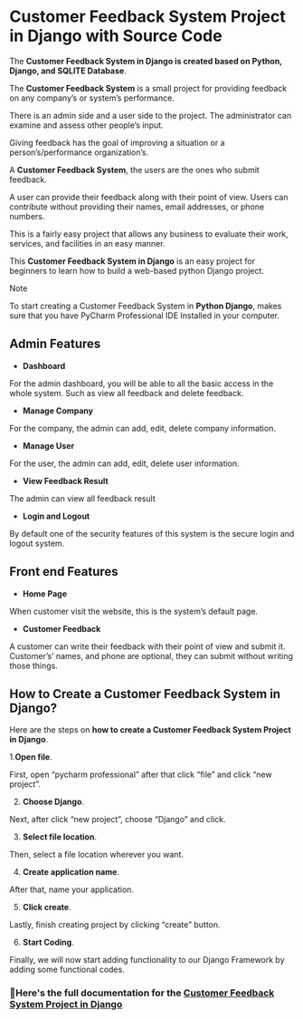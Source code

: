 # Customer Feedback System Project in Django with Source Code

The **Customer Feedback System in Django is created based on Python, Django, and SQLITE Database**.

The **Customer Feedback System** is a small project for providing feedback on any company’s or system’s performance.

There is an admin side and a user side to the project. The administrator can examine and assess other people’s input.

Giving feedback has the goal of improving a situation or a person’s/performance organization’s.

A **Customer Feedback System**, the users are the ones who submit feedback. 

A user can provide their feedback along with their point of view. Users can contribute without providing their names, email addresses, or phone numbers.

This is a fairly easy project that allows any business to evaluate their work, services, and facilities in an easy manner.

This **Customer Feedback System in Django** is an easy project for beginners to learn how to build a web-based python Django project.

>[!NOTE]
> To start creating a Customer Feedback System in **Python Django**, makes sure that you have PyCharm Professional IDE Installed in your computer.

## Admin Features

* **Dashboard**

For the admin dashboard, you will be able to all the basic access in the whole system. Such as view all feedback and delete feedback.

* **Manage Company**

For the company, the admin can add, edit, delete company information.

* **Manage User**

For the user, the admin can add, edit, delete user information.

* **View Feedback Result**

The admin can view all feedback result

* **Login and Logout**

By default one of the security features of this system is the secure login and logout system.

## Front end Features

* **Home Page**

When customer visit the website, this is the system’s default page.

* **Customer Feedback** 

A customer can write their feedback with their point of view and submit it. Customer’s’ names, and phone are optional, they can submit without writing those things.

## How to Create a Customer Feedback System in Django?

Here are the steps on **how to create a Customer Feedback System Project in Django**.

1.**Open file**.

First, open “pycharm professional” after that click “file” and click “new project”.

2. **Choose Django**.

Next, after click “new project”, choose “Django” and click.

3. **Select file location**.

Then, select a file location wherever you want.

4. **Create application name**.

After that, name your application.

5. **Click create**.

Lastly, finish creating project by clicking “create” button.

6. **Start Coding**.

Finally, we will now start adding functionality to our Django Framework by adding some functional codes.


### 📌Here's the full documentation for the [Customer Feedback System Project in Django](https://itsourcecode.com/free-projects/python-projects/customer-feedback-system-project-in-django-with-source-code/)







